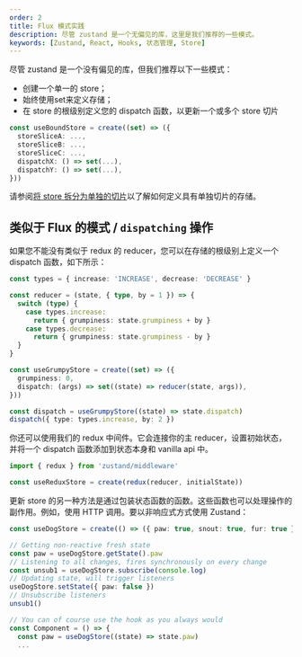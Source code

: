 ```yaml
---
order: 2
title: Flux 模式实践
description: 尽管 zustand 是一个无偏见的库，这里是我们推荐的一些模式。
keywords: [Zustand, React, Hooks, 状态管理, Store]
---
```


尽管 zustand 是一个没有偏见的库，但我们推荐以下一些模式：

- 创建一个单一的 store；
- 始终使用set来定义存储；
- 在 store 的根级别定义您的 dispatch 函数，以更新一个或多个 store 切片

```ts
const useBoundStore = create((set) => ({
  storeSliceA: ...,
  storeSliceB: ...,
  storeSliceC: ...,
  dispatchX: () => set(...),
  dispatchY: () => set(...),
}))
```

请参阅[将 store 拆分为单独的切片](/guides/slices-pattern)以了解如何定义具有单独切片的存储。

## 类似于 Flux 的模式 / `dispatching` 操作

如果您不能没有类似于 redux 的 reducer，您可以在存储的根级别上定义一个 dispatch 函数，如下所示：

```ts
const types = { increase: 'INCREASE', decrease: 'DECREASE' }

const reducer = (state, { type, by = 1 }) => {
  switch (type) {
    case types.increase:
      return { grumpiness: state.grumpiness + by }
    case types.decrease:
      return { grumpiness: state.grumpiness - by }
  }
}

const useGrumpyStore = create((set) => ({
  grumpiness: 0,
  dispatch: (args) => set((state) => reducer(state, args)),
}))

const dispatch = useGrumpyStore((state) => state.dispatch)
dispatch({ type: types.increase, by: 2 })
```

你还可以使用我们的 redux 中间件。它会连接你的主 reducer，设置初始状态，并将一个 dispatch 函数添加到状态本身和 vanilla api 中。

```ts
import { redux } from 'zustand/middleware'

const useReduxStore = create(redux(reducer, initialState))
```

更新 store 的另一种方法是通过包装状态函数的函数。这些函数也可以处理操作的副作用。例如，使用 HTTP 调用。要以非响应式方式使用 Zustand：

```ts
const useDogStore = create(() => ({ paw: true, snout: true, fur: true }))

// Getting non-reactive fresh state
const paw = useDogStore.getState().paw
// Listening to all changes, fires synchronously on every change
const unsub1 = useDogStore.subscribe(console.log)
// Updating state, will trigger listeners
useDogStore.setState({ paw: false })
// Unsubscribe listeners
unsub1()

// You can of course use the hook as you always would
const Component = () => {
  const paw = useDogStore((state) => state.paw)
  ...
```
